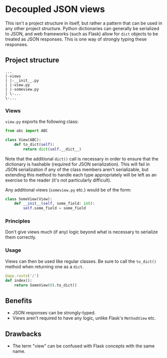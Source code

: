# Decoupled JSON views
This isn't a project structure in itself, but rather a pattern that can be used in any other project structure. Python dictionaries can
generally be serialized to JSON, and web frameworks (such as Flask) allow for `dict` objects to be treated as JSON responses. This is
one way of strongly typing these responses.

## Project structure
```
...
|-views
| |-__init__.py
| |-view.py
| |-someview.py
| \-...
\-...
```

### Views
`view.py` exports the following class:

```py
from abc import ABC

class View(ABC):
    def to_dict(self):
        return dict(self.__dict__)
```

Note that the additional `dict()` call is necessary in order to ensure that the dictionary is hashable (required for JSON serialization). This will
fail in JSON serialization if any of the class members aren't serializable, but extending this method to handle each type appropriately will be left
as an exercise to the reader (it's not particularly difficult).

Any additional views (`someview.py` etc.) would be of the form:
```py
class SomeView(View):
    def __init__(self, some_field: int):
        self.some_field = some_field
```

### Principles
Don't give views much (if any) logic beyond what is necessary to serialize them correctly.

### Usage
Views can then be used like regular classes. Be sure to call the `to_dict()` method when returning one as a `dict`.

```py
@app.route('/')
def index():
    return SomeView(0).to_dict()
```

## Benefits
- JSON responses can be strongly-typed.
- Views aren't required to have any logic, unlike Flask's `MethodView` etc.

## Drawbacks
- The term "view" can be confused with Flask concepts with the same name.
